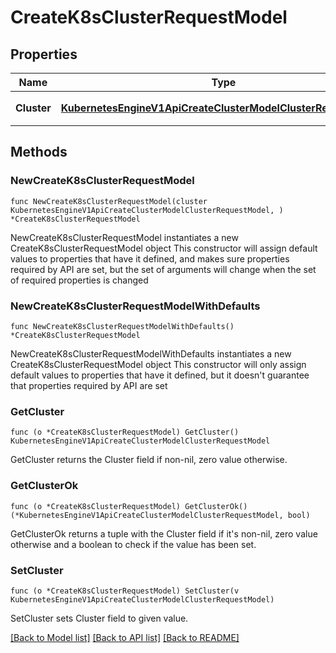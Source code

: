 # CreateK8sClusterRequestModel

## Properties

Name | Type | Description | Notes
------------ | ------------- | ------------- | -------------
**Cluster** | [**KubernetesEngineV1ApiCreateClusterModelClusterRequestModel**](KubernetesEngineV1ApiCreateClusterModelClusterRequestModel.md) | 대상 클러스터 정보 | 

## Methods

### NewCreateK8sClusterRequestModel

`func NewCreateK8sClusterRequestModel(cluster KubernetesEngineV1ApiCreateClusterModelClusterRequestModel, ) *CreateK8sClusterRequestModel`

NewCreateK8sClusterRequestModel instantiates a new CreateK8sClusterRequestModel object
This constructor will assign default values to properties that have it defined,
and makes sure properties required by API are set, but the set of arguments
will change when the set of required properties is changed

### NewCreateK8sClusterRequestModelWithDefaults

`func NewCreateK8sClusterRequestModelWithDefaults() *CreateK8sClusterRequestModel`

NewCreateK8sClusterRequestModelWithDefaults instantiates a new CreateK8sClusterRequestModel object
This constructor will only assign default values to properties that have it defined,
but it doesn't guarantee that properties required by API are set

### GetCluster

`func (o *CreateK8sClusterRequestModel) GetCluster() KubernetesEngineV1ApiCreateClusterModelClusterRequestModel`

GetCluster returns the Cluster field if non-nil, zero value otherwise.

### GetClusterOk

`func (o *CreateK8sClusterRequestModel) GetClusterOk() (*KubernetesEngineV1ApiCreateClusterModelClusterRequestModel, bool)`

GetClusterOk returns a tuple with the Cluster field if it's non-nil, zero value otherwise
and a boolean to check if the value has been set.

### SetCluster

`func (o *CreateK8sClusterRequestModel) SetCluster(v KubernetesEngineV1ApiCreateClusterModelClusterRequestModel)`

SetCluster sets Cluster field to given value.



[[Back to Model list]](../README.md#documentation-for-models) [[Back to API list]](../README.md#documentation-for-api-endpoints) [[Back to README]](../README.md)


